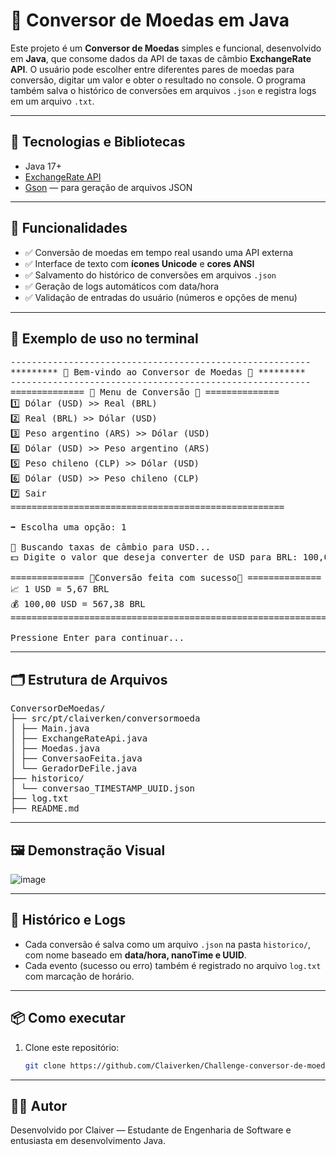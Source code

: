 # 💱 Conversor de Moedas em Java

Este projeto é um **Conversor de Moedas** simples e funcional, desenvolvido em **Java**, que consome dados da API de taxas de câmbio **ExchangeRate API**. O usuário pode escolher entre diferentes pares de moedas para conversão, digitar um valor e obter o resultado no console. O programa também salva o histórico de conversões em arquivos `.json` e registra logs em um arquivo `.txt`.

---

## 🧰 Tecnologias e Bibliotecas

- Java 17+
- [ExchangeRate API](https://www.exchangerate-api.com/)
- [Gson](https://github.com/google/gson) — para geração de arquivos JSON

---

## 📌 Funcionalidades

- ✅ Conversão de moedas em tempo real usando uma API externa
- ✅ Interface de texto com **ícones Unicode** e **cores ANSI**
- ✅ Salvamento do histórico de conversões em arquivos `.json`
- ✅ Geração de logs automáticos com data/hora
- ✅ Validação de entradas do usuário (números e opções de menu)

---

## 📸 Exemplo de uso no terminal
<pre>--------------------------------------------------------- 
********* 💱 Bem-vindo ao Conversor de Moedas 💱 *********
---------------------------------------------------------
============== 📄 Menu de Conversão 📄 ==============
1️⃣ Dólar (USD) >> Real (BRL)
2️⃣ Real (BRL) >> Dólar (USD)
3️⃣ Peso argentino (ARS) >> Dólar (USD)
4️⃣ Dólar (USD) >> Peso argentino (ARS)
5️⃣ Peso chileno (CLP) >> Dólar (USD)
6️⃣ Dólar (USD) >> Peso chileno (CLP)
7️⃣ Sair
====================================================
  
➡️ Escolha uma opção: 1
  
🔄 Buscando taxas de câmbio para USD...
💵 Digite o valor que deseja converter de USD para BRL: 100,00
  
============== 💱Conversão feita com sucesso💱 ==============
📈 1 USD = 5,67 BRL
💰 100,00 USD = 567,38 BRL
=============================================================
  
Pressione Enter para continuar...</pre>

---

## 🗂 Estrutura de Arquivos

<pre>ConversorDeMoedas/
├── src/pt/claiverken/conversormoeda
│ ├── Main.java
│ ├── ExchangeRateApi.java
│ ├── Moedas.java
│ ├── ConversaoFeita.java
│ └── GeradorDeFile.java
├── historico/
│ └── conversao_TIMESTAMP_UUID.json
├── log.txt
├── README.md</pre>

---

## 🖼️ Demonstração Visual

![image](https://github.com/user-attachments/assets/8a31a1f7-ae49-4305-91b0-36b98bb71392)

---

## 💾 Histórico e Logs

- Cada conversão é salva como um arquivo `.json` na pasta `historico/`, com nome baseado em **data/hora, nanoTime e UUID**.
- Cada evento (sucesso ou erro) também é registrado no arquivo `log.txt` com marcação de horário.

---

## 📦 Como executar

1. Clone este repositório:
   ```bash
   git clone https://github.com/Claiverken/Challenge-conversor-de-moeda.git

---

## 🧑‍💻 Autor

Desenvolvido por Claiver — Estudante de Engenharia de Software e entusiasta em desenvolvimento Java.
